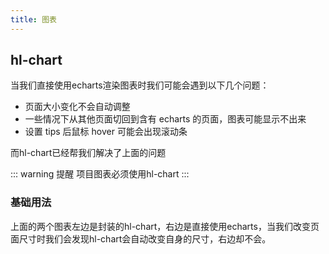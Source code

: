 ```yaml
---
title: 图表
---
```


## hl-chart

当我们直接使用echarts渲染图表时我们可能会遇到以下几个问题：

- 页面大小变化不会自动调整
- 一些情况下从其他页面切回到含有 echarts 的页面，图表可能显示不出来
- 设置 tips 后鼠标 hover 可能会出现滚动条

而hl-chart已经帮我们解决了上面的问题

::: warning 提醒
项目图表必须使用hl-chart
:::

### 基础用法

<hl-demo-charts/>

上面的两个图表左边是封装的hl-chart，右边是直接使用echarts，当我们改变页面尺寸时我们会发现hl-chart会自动改变自身的尺寸，右边却不会。
